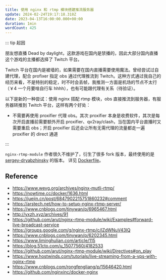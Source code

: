 ```yaml
---
title: 使用 nginx 和 rtmp 模块搭建推流服务器
update: 2024-02-24T19:17:18.318Z
date: 2023-04-13T16:00:00.000+00:00
duration: 1min
wordCount: 425
---
```


::: tip 起因

朋友想直播 Dead by daylight，这款游戏在国内是禁播的，因此大部分国内直播这个游戏的主播都选择了 Twitch 平台。

Twitch 平台在国内是被墙的，如果需要在国内直播需要使用魔法。曾经尝试过自建代理，配合 profixer 指定 obs 通过代理推流到 Twitch。这种方式通过我自己的经历来看，不是特别的稳定，时不时会丢帧，我推测一方面是机场的节点不太行（￥4 一个月要啥自行车 hhhh），也有可能跟代理有关系（待验证）。

以下是新的一种尝试：使用 nginx 搭配 rtmp 模块，obs 直接推流到服务器，有服务器转推到 Twitch 平台，这样有两个好处：

- 不需要再使用 proxifier 代理 obs。其次 proxifier 本身是收费软件，其次是每次开启直播前需要额外开启 proxifier、qv2ray/clash，当在国内平台直播时又需要重启 obs；开启 proxifier 后还会让所有无需代理的流量都走一遍 proxifier 的 direct 通道

:::

`nginx-rtmp-module` 作者很久不维护了，衍生了很多 fork 版本，最终使用的是 [sergey-dryabzhinsky](https://github.com/sergey-dryabzhinsky/nginx-rtmp-module) 的版本。 详见 [Dockerfile](https://github.com/alomerry/mix/tree/master/vm/docker/nginx-rtmp)。

## Reference

- https://www.wevg.org/archives/nginx-mutli-rtmp/
- https://nowtime.cc/docker/1636.html
- https://juejin.cn/post/6847902215751860232#comment
- https://arstech.net/how-to-setup-nginx-rtmp-server/
- https://www.cnblogs.com/tinywan/p/6965467.html
- http://yxzh.xyz/archives/91
- https://github.com/arut/nginx-rtmp-module/wiki/Examples#forward-live-broadcast-service
- https://groups.google.com/g/nginx-rtmp/c/lZdWNuV43lQ
- https://www.cnblogs.com/tinywan/p/6202345.html
- https://www.liminghulian.com/article/115
- https://blog.51cto.com/u_15077560/4182533
- https://github.com/arut/nginx-rtmp-module/wiki/Directives#on_play
- https://www.hostwinds.com/tutorials/live-streaming-from-a-vps-with-nginx-rtmp
- https://www.cnblogs.com/rongfengliang/p/15646420.html
- https://github.com/nginxinc/docker-nginx
